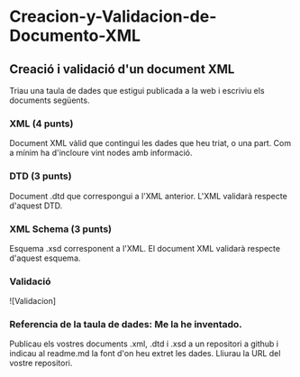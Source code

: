 # Creacion-y-Validacion-de-Documento-XML

## Creació i validació d'un document XML
Triau una taula de dades que estigui publicada a la web i escriviu els documents següents.

### XML (4 punts)
Document XML vàlid que contingui les dades que heu triat, o una part. Com a mínim ha d'incloure vint nodes amb informació.

### DTD (3 punts)
Document .dtd que correspongui a l'XML anterior. L'XML validarà respecte d'aquest DTD.

### XML Schema (3 punts)
Esquema .xsd corresponent a l'XML. El document XML validarà respecte d'aquest esquema.

### Validació
![Validacion] 

### Referencia de la taula de dades: Me la he inventado.

Publicau els vostres documents .xml, .dtd i .xsd a un repositori a github i indicau al readme.md la font d'on heu extret les dades. Lliurau la URL del vostre repositori.
